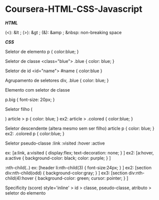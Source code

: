 # Coursera-HTML-CSS-Javascript

***HTML***

(<): &lt ;
(>): &gt ;
(&): &amp ;
&nbsp: non-breaking space

<!-- comentário -->

***CSS***

Seletor de elemento
p {
  color:blue;
}

Seletor de classe <class="blue">
.blue {
  color: blue;
}

Seletor de id <id="name">
#name {
  color:blue
}

Agrupamento de seletores
div, .blue {
  color: blue;
}

Elemento com seletor de classe <p class="big">
p.big {
  font-size: 20px;
}
  
  Seletor filho (<article> <p> </p> </article>)
  article > p {
    color: blue;
 }
 ex2:
 article > .colored {
  color:blue;
}
  
 Seletor descendente (altera mesmo sem ser filho)
 article p {
  color: blue;
}
ex2: 
.colored p {
  color:blue;
}
  

Seletor pseudo-classe
:link
:visited
:hover
:active

ex: [a:link, a:visited {
display:flex;
text-decoration: none;
}
]
ex2: [a:hover, a:active {
background-color: black;
color: purple;
}
]

:nth-child(..)
ex: [header li:nth-child(3) {
font-size:24px;
}
]
ex2: [section div:nth-child(odd) {
background-color:gray;
}
]
ex3: [section div:nth-child(4):hover {
background-color: green;
cursor: pointer;
}
]

Specificity (score)
style='inline' > id > classe, pseudo-classe, atributo > seletor do elemento

